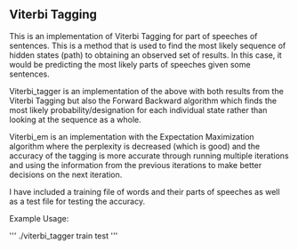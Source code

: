 ## Viterbi Tagging

This is an implementation of Viterbi Tagging for part of speeches of sentences. This is a method that is used to find the most likely sequence of hidden states (path) to obtaining an observed set of results. In this case, it would be predicting the most likely parts of speeches given some sentences. 

Viterbi_tagger is an implementation of the above with both results from the Viterbi Tagging but also the Forward Backward algorithm which finds the most likely probability/designation for each individual state rather than looking at the sequence as a whole. 

Viterbi_em is an implementation with the Expectation Maximization algorithm where the perplexity is decreased (which is good) and the accuracy of the tagging is more accurate through running multiple iterations and using the information from the previous iterations to make better decisions on the next iteration. 

I have included a training file of words and their parts of speeches as well as a test file for testing the accuracy. 

Example Usage:

'''
./viterbi_tagger train test
'''